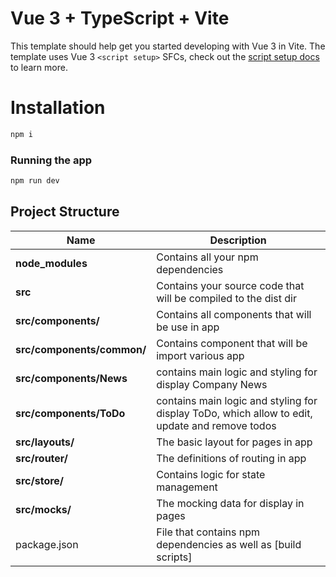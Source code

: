 # Vue 3 + TypeScript + Vite

This template should help get you started developing with Vue 3 in Vite. The template uses Vue 3 `<script setup>` SFCs, check out the [script setup docs](https://v3.vuejs.org/api/sfc-script-setup.html#sfc-script-setup) to learn more.

# Installation

```bash
npm i
```

### Running the app

```bash
npm run dev
```
## Project Structure

| Name | Description |
| ------------------------ | --------------------------------------------------------------------------------------------- |
| **node_modules**         | Contains all your npm dependencies                                                            |
| **src**                  | Contains your source code that will be compiled to the dist dir                               |
| **src/components/**      | Contains all components that will be use in app                                               |
| **src/components/common/** | Contains component that will be import various app                                          |
| **src/components/News**  | contains main logic and styling for display Company News                                      |
| **src/components/ToDo**  | contains main logic and styling for display ToDo, which allow to edit, update and remove todos|
| **src/layouts/**         | The basic layout for pages in app                                                             |
| **src/router/**          | The definitions of routing in app                                                             |
| **src/store/**           | Contains logic for state management                                                           |
| **src/mocks/**           | The mocking data for display in pages                                                         |
| package.json             | File that contains npm dependencies as well as [build scripts]
